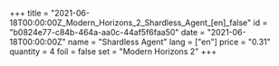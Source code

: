 +++
title = "2021-06-18T00:00:00Z_Modern_Horizons_2_Shardless_Agent_[en]_false"
id = "b0824e77-c84b-464a-aa0c-44af5f6faa50"
date = "2021-06-18T00:00:00Z"
name = "Shardless Agent"
lang = ["en"]
price = "0.31"
quantity = 4
foil = false
set = "Modern Horizons 2"
+++
